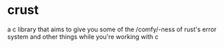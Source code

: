 # crust

a c library that aims to give you some of the /comfy/-ness of rust's error
system and other things while you're working with c
